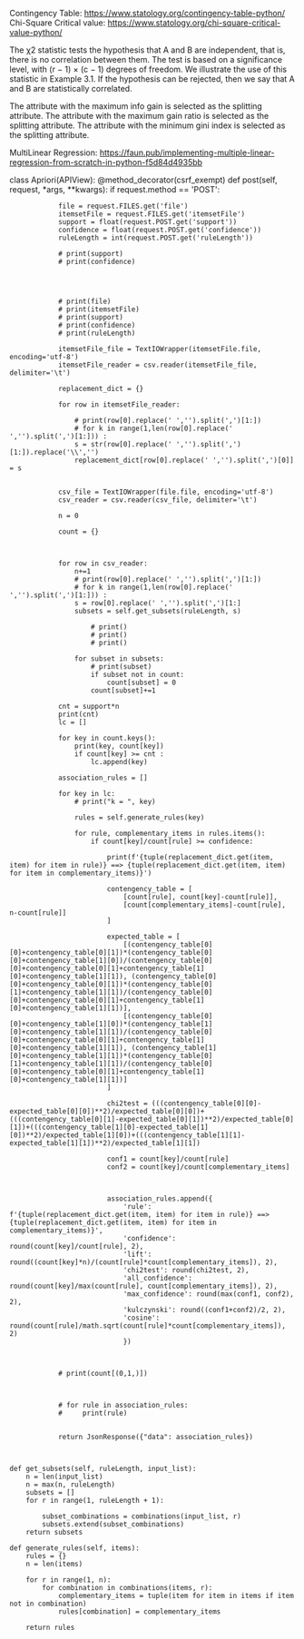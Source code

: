 Contingency Table: https://www.statology.org/contingency-table-python/
Chi-Square Critical value: https://www.statology.org/chi-square-critical-value-python/

The χ2 statistic tests the hypothesis that A and B are independent, that is, there is no
correlation between them. The test is based on a significance level, with (r − 1) × (c − 1)
degrees of freedom. We illustrate the use of this statistic in Example 3.1. If the hypothesis
can be rejected, then we say that A and B are statistically correlated.

The attribute with the maximum info gain is selected as the splitting attribute.
The attribute with the maximum gain ratio is selected as the splitting attribute.
The attribute with the minimum gini index is selected as the splitting attribute.

MultiLinear Regression: https://faun.pub/implementing-multiple-linear-regression-from-scratch-in-python-f5d84d4935bb




class Apriori(APIView):
    @method_decorator(csrf_exempt)
    def post(self, request, *args, **kwargs):
        if request.method == 'POST':
                
                file = request.FILES.get('file')
                itemsetFile = request.FILES.get('itemsetFile')
                support = float(request.POST.get('support'))
                confidence = float(request.POST.get('confidence'))
                ruleLength = int(request.POST.get('ruleLength'))

                # print(support)
                # print(confidence)




                # print(file)
                # print(itemsetFile)
                # print(support)
                # print(confidence)
                # print(ruleLength)

                itemsetFile_file = TextIOWrapper(itemsetFile.file, encoding='utf-8')
                itemsetFile_reader = csv.reader(itemsetFile_file, delimiter='\t')

                replacement_dict = {}

                for row in itemsetFile_reader:

                    # print(row[0].replace(' ','').split(',')[1:])
                    # for k in range(1,len(row[0].replace(' ','').split(',')[1:])) : 
                    s = str(row[0].replace(' ','').split(',')[1:]).replace('\\','')
                    replacement_dict[row[0].replace(' ','').split(',')[0]] = s
                

                csv_file = TextIOWrapper(file.file, encoding='utf-8')
                csv_reader = csv.reader(csv_file, delimiter='\t')

                n = 0

                count = {}



                for row in csv_reader:
                    n+=1
                    # print(row[0].replace(' ','').split(',')[1:])
                    # for k in range(1,len(row[0].replace(' ','').split(',')[1:])) : 
                    s = row[0].replace(' ','').split(',')[1:]
                    subsets = self.get_subsets(ruleLength, s)
                        
                        # print() 
                        # print() 
                        # print() 

                    for subset in subsets:
                        # print(subset)
                        if subset not in count:
                            count[subset] = 0
                        count[subset]+=1
                
                cnt = support*n
                print(cnt)
                lc = []
                
                for key in count.keys():
                    print(key, count[key])
                    if count[key] >= cnt :
                        lc.append(key)

                association_rules = []
                
                for key in lc:
                    # print("k = ", key)

                    rules = self.generate_rules(key)

                    for rule, complementary_items in rules.items():
                        if count[key]/count[rule] >= confidence:

                            print(f'{tuple(replacement_dict.get(item, item) for item in rule)} ==> {tuple(replacement_dict.get(item, item) for item in complementary_items)}')
                            
                            contengency_table = [
                                [count[rule], count[key]-count[rule]],
                                [count[complementary_items]-count[rule], n-count[rule]]
                            ]

                            expected_table = [
                                [(contengency_table[0][0]+contengency_table[0][1])*(contengency_table[0][0]+contengency_table[1][0])/(contengency_table[0][0]+contengency_table[0][1]+contengency_table[1][0]+contengency_table[1][1]), (contengency_table[0][0]+contengency_table[0][1])*(contengency_table[0][1]+contengency_table[1][1])/(contengency_table[0][0]+contengency_table[0][1]+contengency_table[1][0]+contengency_table[1][1])],
                                [(contengency_table[0][0]+contengency_table[1][0])*(contengency_table[1][0]+contengency_table[1][1])/(contengency_table[0][0]+contengency_table[0][1]+contengency_table[1][0]+contengency_table[1][1]), (contengency_table[1][0]+contengency_table[1][1])*(contengency_table[0][1]+contengency_table[1][1])/(contengency_table[0][0]+contengency_table[0][1]+contengency_table[1][0]+contengency_table[1][1])]
                            ]

                            chi2test = (((contengency_table[0][0]-expected_table[0][0])**2)/expected_table[0][0])+(((contengency_table[0][1]-expected_table[0][1])**2)/expected_table[0][1])+(((contengency_table[1][0]-expected_table[1][0])**2)/expected_table[1][0])+(((contengency_table[1][1]-expected_table[1][1])**2)/expected_table[1][1])

                            conf1 = count[key]/count[rule]
                            conf2 = count[key]/count[complementary_items]



                            association_rules.append({
                                'rule': f'{tuple(replacement_dict.get(item, item) for item in rule)} ==> {tuple(replacement_dict.get(item, item) for item in complementary_items)}', 
                                'confidence': round(count[key]/count[rule], 2), 
                                'lift': round((count[key]*n)/(count[rule]*count[complementary_items]), 2),
                                'chi2test': round(chi2test, 2),
                                'all_confidence': round(count[key]/max(count[rule], count[complementary_items]), 2),
                                'max_confidence': round(max(conf1, conf2), 2),
                                'kulczynski': round((conf1+conf2)/2, 2),
                                'cosine': round(count[rule]/math.sqrt(count[rule]*count[complementary_items]), 2)
                                })
                    

                
                # print(count[(0,1,)])
                         


                # for rule in association_rules:
                #     print(rule)
                
                
                return JsonResponse({"data": association_rules})
            


    def get_subsets(self, ruleLength, input_list):
        n = len(input_list)
        n = max(n, ruleLength)
        subsets = []
        for r in range(1, ruleLength + 1):
           
            subset_combinations = combinations(input_list, r)
            subsets.extend(subset_combinations)
        return subsets
    
    def generate_rules(self, items):
        rules = {}
        n = len(items)

        for r in range(1, n):
            for combination in combinations(items, r):
                complementary_items = tuple(item for item in items if item not in combination)
                rules[combination] = complementary_items

        return rules


